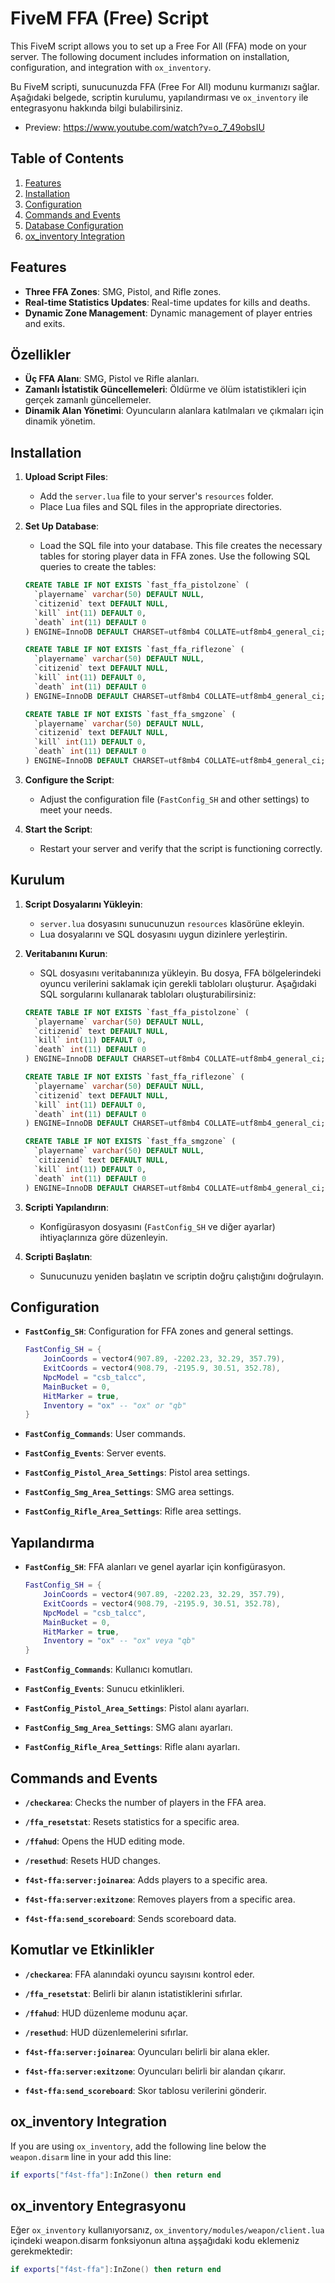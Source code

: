 

# FiveM FFA (Free) Script

This FiveM script allows you to set up a Free For All (FFA) mode on your server. The following document includes information on installation, configuration, and integration with `ox_inventory`.

Bu FiveM scripti, sunucunuzda FFA (Free For All) modunu kurmanızı sağlar. Aşağıdaki belgede, scriptin kurulumu, yapılandırması ve `ox_inventory` ile entegrasyonu hakkında bilgi bulabilirsiniz.

- Preview: https://www.youtube.com/watch?v=o_7_49obsIU

## Table of Contents

1. [Features](#features)
2. [Installation](#installation)
3. [Configuration](#configuration)
4. [Commands and Events](#commands-and-events)
5. [Database Configuration](#database-configuration)
6. [ox_inventory Integration](#ox_inventory-integration)

## Features

- **Three FFA Zones**: SMG, Pistol, and Rifle zones.
- **Real-time Statistics Updates**: Real-time updates for kills and deaths.
- **Dynamic Zone Management**: Dynamic management of player entries and exits.

## Özellikler

- **Üç FFA Alanı**: SMG, Pistol ve Rifle alanları.
- **Zamanlı İstatistik Güncellemeleri**: Öldürme ve ölüm istatistikleri için gerçek zamanlı güncellemeler.
- **Dinamik Alan Yönetimi**: Oyuncuların alanlara katılmaları ve çıkmaları için dinamik yönetim.

## Installation

1. **Upload Script Files**:
   - Add the `server.lua` file to your server's `resources` folder.
   - Place Lua files and SQL files in the appropriate directories.

2. **Set Up Database**:
   - Load the SQL file into your database. This file creates the necessary tables for storing player data in FFA zones. Use the following SQL queries to create the tables:
   
   ```sql
   CREATE TABLE IF NOT EXISTS `fast_ffa_pistolzone` (
     `playername` varchar(50) DEFAULT NULL,
     `citizenid` text DEFAULT NULL,
     `kill` int(11) DEFAULT 0,
     `death` int(11) DEFAULT 0
   ) ENGINE=InnoDB DEFAULT CHARSET=utf8mb4 COLLATE=utf8mb4_general_ci;

   CREATE TABLE IF NOT EXISTS `fast_ffa_riflezone` (
     `playername` varchar(50) DEFAULT NULL,
     `citizenid` text DEFAULT NULL,
     `kill` int(11) DEFAULT 0,
     `death` int(11) DEFAULT 0
   ) ENGINE=InnoDB DEFAULT CHARSET=utf8mb4 COLLATE=utf8mb4_general_ci;

   CREATE TABLE IF NOT EXISTS `fast_ffa_smgzone` (
     `playername` varchar(50) DEFAULT NULL,
     `citizenid` text DEFAULT NULL,
     `kill` int(11) DEFAULT 0,
     `death` int(11) DEFAULT 0
   ) ENGINE=InnoDB DEFAULT CHARSET=utf8mb4 COLLATE=utf8mb4_general_ci;
   ```

3. **Configure the Script**:
   - Adjust the configuration file (`FastConfig_SH` and other settings) to meet your needs.

4. **Start the Script**:
   - Restart your server and verify that the script is functioning correctly.

## Kurulum

1. **Script Dosyalarını Yükleyin**:
   - `server.lua` dosyasını sunucunuzun `resources` klasörüne ekleyin.
   - Lua dosyalarını ve SQL dosyasını uygun dizinlere yerleştirin.

2. **Veritabanını Kurun**:
   - SQL dosyasını veritabanınıza yükleyin. Bu dosya, FFA bölgelerindeki oyuncu verilerini saklamak için gerekli tabloları oluşturur. Aşağıdaki SQL sorgularını kullanarak tabloları oluşturabilirsiniz:
   
   ```sql
   CREATE TABLE IF NOT EXISTS `fast_ffa_pistolzone` (
     `playername` varchar(50) DEFAULT NULL,
     `citizenid` text DEFAULT NULL,
     `kill` int(11) DEFAULT 0,
     `death` int(11) DEFAULT 0
   ) ENGINE=InnoDB DEFAULT CHARSET=utf8mb4 COLLATE=utf8mb4_general_ci;

   CREATE TABLE IF NOT EXISTS `fast_ffa_riflezone` (
     `playername` varchar(50) DEFAULT NULL,
     `citizenid` text DEFAULT NULL,
     `kill` int(11) DEFAULT 0,
     `death` int(11) DEFAULT 0
   ) ENGINE=InnoDB DEFAULT CHARSET=utf8mb4 COLLATE=utf8mb4_general_ci;

   CREATE TABLE IF NOT EXISTS `fast_ffa_smgzone` (
     `playername` varchar(50) DEFAULT NULL,
     `citizenid` text DEFAULT NULL,
     `kill` int(11) DEFAULT 0,
     `death` int(11) DEFAULT 0
   ) ENGINE=InnoDB DEFAULT CHARSET=utf8mb4 COLLATE=utf8mb4_general_ci;
   ```

3. **Scripti Yapılandırın**:
   - Konfigürasyon dosyasını (`FastConfig_SH` ve diğer ayarlar) ihtiyaçlarınıza göre düzenleyin.

4. **Scripti Başlatın**:
   - Sunucunuzu yeniden başlatın ve scriptin doğru çalıştığını doğrulayın.

## Configuration

- **`FastConfig_SH`**: Configuration for FFA zones and general settings.
  ```lua
  FastConfig_SH = {
      JoinCoords = vector4(907.89, -2202.23, 32.29, 357.79),
      ExitCoords = vector4(908.79, -2195.9, 30.51, 352.78),
      NpcModel = "csb_talcc",
      MainBucket = 0,
      HitMarker = true,
      Inventory = "ox" -- "ox" or "qb"
  }
  ```

- **`FastConfig_Commands`**: User commands.
- **`FastConfig_Events`**: Server events.
- **`FastConfig_Pistol_Area_Settings`**: Pistol area settings.
- **`FastConfig_Smg_Area_Settings`**: SMG area settings.
- **`FastConfig_Rifle_Area_Settings`**: Rifle area settings.

## Yapılandırma

- **`FastConfig_SH`**: FFA alanları ve genel ayarlar için konfigürasyon.
  ```lua
  FastConfig_SH = {
      JoinCoords = vector4(907.89, -2202.23, 32.29, 357.79),
      ExitCoords = vector4(908.79, -2195.9, 30.51, 352.78),
      NpcModel = "csb_talcc",
      MainBucket = 0,
      HitMarker = true,
      Inventory = "ox" -- "ox" veya "qb"
  }
  ```

- **`FastConfig_Commands`**: Kullanıcı komutları.
- **`FastConfig_Events`**: Sunucu etkinlikleri.
- **`FastConfig_Pistol_Area_Settings`**: Pistol alanı ayarları.
- **`FastConfig_Smg_Area_Settings`**: SMG alanı ayarları.
- **`FastConfig_Rifle_Area_Settings`**: Rifle alanı ayarları.

## Commands and Events

- **`/checkarea`**: Checks the number of players in the FFA area.
- **`/ffa_resetstat`**: Resets statistics for a specific area.
- **`/ffahud`**: Opens the HUD editing mode.
- **`/resethud`**: Resets HUD changes.

- **`f4st-ffa:server:joinarea`**: Adds players to a specific area.
- **`f4st-ffa:server:exitzone`**: Removes players from a specific area.
- **`f4st-ffa:send_scoreboard`**: Sends scoreboard data.

## Komutlar ve Etkinlikler

- **`/checkarea`**: FFA alanındaki oyuncu sayısını kontrol eder.
- **`/ffa_resetstat`**: Belirli bir alanın istatistiklerini sıfırlar.
- **`/ffahud`**: HUD düzenleme modunu açar.
- **`/resethud`**: HUD düzenlemelerini sıfırlar.

- **`f4st-ffa:server:joinarea`**: Oyuncuları belirli bir alana ekler.
- **`f4st-ffa:server:exitzone`**: Oyuncuları belirli bir alandan çıkarır.
- **`f4st-ffa:send_scoreboard`**: Skor tablosu verilerini gönderir.

## ox_inventory Integration

If you are using `ox_inventory`, add the following line below the `weapon.disarm` line in your add this line:
```lua
if exports["f4st-ffa"]:InZone() then return end
```

## ox_inventory Entegrasyonu

Eğer `ox_inventory` kullanıyorsanız, `ox_inventory/modules/weapon/client.lua` içindeki weapon.disarm fonksiyonun altına aşşağıdaki kodu eklemeniz gerekmektedir:
```lua
if exports["f4st-ffa"]:InZone() then return end
